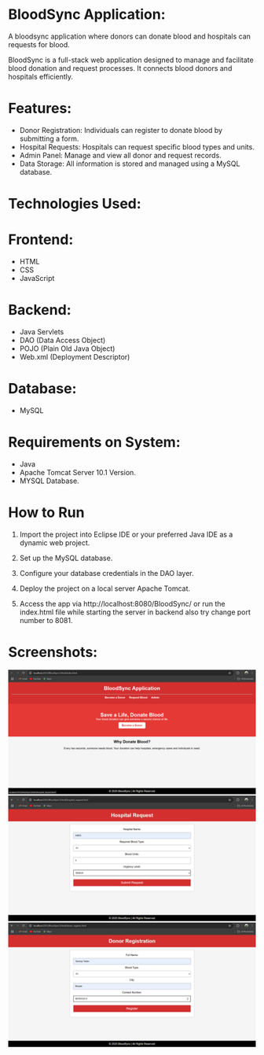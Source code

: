 # BloodSync Application:
A bloodsync application where donors can donate blood and hospitals can requests for blood.

 BloodSync is a full-stack web application designed to manage and facilitate blood donation and     request processes. It connects blood donors and hospitals efficiently.

# Features:
-  Donor Registration: Individuals can register to donate blood by submitting a form.
-  Hospital Requests: Hospitals can request specific blood types and units.
-  Admin Panel: Manage and view all donor and request records.
-  Data Storage: All information is stored and managed using a MySQL database.

# Technologies Used:
# Frontend:
- HTML
- CSS
- JavaScript

# Backend:
- Java Servlets
- DAO (Data Access Object)
- POJO (Plain Old Java Object)
- Web.xml (Deployment Descriptor)

# Database:
- MySQL

# Requirements on System:
- Java
- Apache Tomcat Server 10.1 Version.
- MYSQL Database.

# How to Run
1. Import the project into Eclipse IDE or your preferred Java IDE as a dynamic web project.

2. Set up the MySQL database.

3. Configure your database credentials in the DAO layer.

4. Deploy the project on a local server Apache Tomcat.

5. Access the app via http://localhost:8080/BloodSync/ or run the index.html file while starting the server in backend also try change port number to 8081.

# Screenshots:
![login](https://github.com/tanmayyadav83/BloodSync-Application/blob/main/login_page.png?raw=true)
![hospital](https://github.com/tanmayyadav83/BloodSync-Application/blob/main/hospital_page.png?raw=true)
![donor](https://github.com/tanmayyadav83/BloodSync-Application/blob/main/donor_page.png?raw=true)





